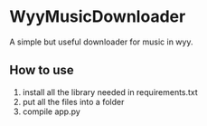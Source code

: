 # WyyMusicDownloader
A simple but useful downloader for music in wyy.

## How to use
1. install all the library needed in requirements.txt
2. put all the files into a folder
3. compile app.py

